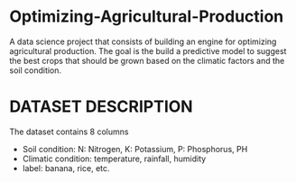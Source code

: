 # Optimizing-Agricultural-Production
A data science project that consists of building an engine for optimizing agricultural production. 
The goal is the build a predictive model to suggest the best crops that should be grown based on the climatic factors and the soil condition.

# DATASET DESCRIPTION
The dataset contains 8 columns
- Soil condition: N: Nitrogen, K: Potassium, P: Phosphorus, PH
- Climatic condition: temperature, rainfall, humidity
- label: banana, rice, etc. 
